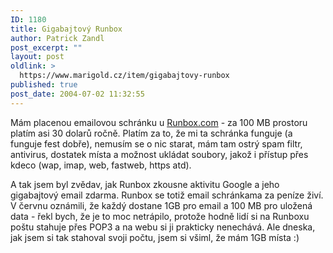 ```yaml
---
ID: 1180
title: Gigabajtový Runbox
author: Patrick Zandl
post_excerpt: ""
layout: post
oldlink: >
  https://www.marigold.cz/item/gigabajtovy-runbox
published: true
post_date: 2004-07-02 11:32:55
---
```

<p>
Mám placenou emailovou schránku u <a href="http://www.runbox.com/">Runbox.com</a> - za 100 MB prostoru platím asi 30 dolarů ročně. Platím za to, že mi ta schránka funguje (a funguje fest dobře), nemusím se o nic starat, mám tam ostrý spam filtr, antivirus, dostatek místa a možnost ukládat soubory, jakož i přístup přes kdeco (wap, imap, web, fastweb, https atd). </p>
<p>
A tak jsem byl zvědav, jak Runbox zkousne aktivitu Google a jeho gigabajtový email zdarma. Runbox se totiž email schránkama za peníze živí. V červnu oznámili, že každý dostane 1GB pro email a 100 MB pro uložená data - řekl bych, že je to moc netrápilo, protože hodně lidí si na Runboxu poštu stahuje přes POP3 a na webu si ji prakticky nenechává. Ale dneska, jak jsem si tak stahoval svoji počtu, jsem si všiml, že mám 1GB místa :)</p>
